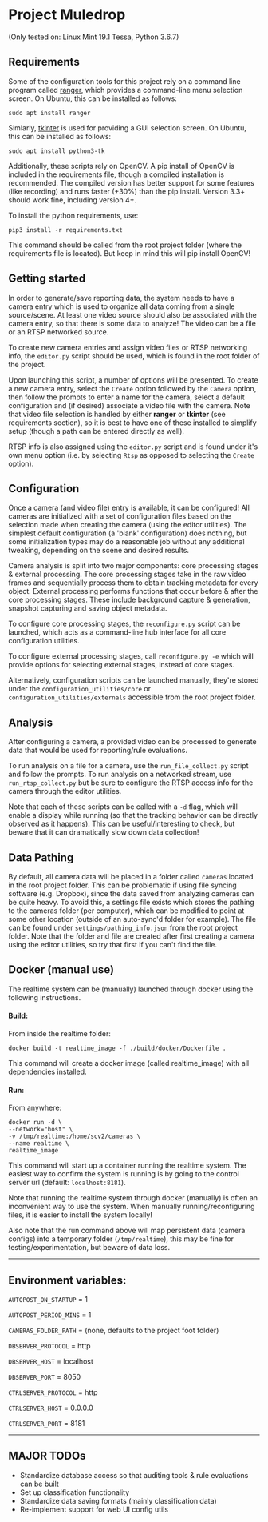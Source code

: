 # Project Muledrop

(Only tested on: Linux Mint 19.1 Tessa, Python 3.6.7)

## Requirements

Some of the configuration tools for this project rely on a command line program called [ranger](https://github.com/ranger/ranger), which provides a command-line menu selection screen. On Ubuntu, this can be installed as follows:

`sudo apt install ranger`

Simlarly, [tkinter](https://wiki.python.org/moin/TkInter) is used for providing a GUI selection screen. On Ubuntu, this can be installed as follows:

`sudo apt install python3-tk`

Additionally, these scripts rely on OpenCV. A pip install of OpenCV is included in the requirements file, though a compiled installation is recommended. The compiled version has better support for some features (like recording) and runs faster (+30%) than the pip install. Version 3.3+ should work fine, including version 4+.

To install the python requirements, use:

`pip3 install -r requirements.txt`

This command should be called from the root project folder (where the requirements file is located). But keep in mind this will pip install OpenCV!

## Getting started

In order to generate/save reporting data, the system needs to have a camera entry which is used to organize all data coming from a single source/scene. At least one video source should also be associated with the camera entry, so that there is some data to analyze! The video can be a file or an RTSP networked source.

To create new camera entries and assign video files or RTSP networking info, the `editor.py` script should be used, which is found in the root folder of the project.

Upon launching this script, a number of options will be presented. To create a new camera entry, select the `Create` option followed by the `Camera` option, then follow the prompts to enter a name for the camera, select a default configuration and (if desired) associate a video file with the camera. Note that video file selection is handled by either **ranger** or **tkinter** (see requirements section), so it is best to have one of these installed to simplify setup (though a path can be entered directly as well).

RTSP info is also assigned using the `editor.py` script and is found under it's own menu option (i.e. by selecting `Rtsp` as opposed to selecting the `Create` option).

## Configuration

Once a camera (and video file) entry is available, it can be configured! All cameras are initialized with a set of configuration files based on the selection made when creating the camera (using the editor utilities). The simplest default configuration (a 'blank' configuration) does nothing, but some initialization types may do a reasonable job without any additional tweaking, depending on the scene and desired results.

Camera analysis is split into two major components: core processing stages & external processing. The core processing stages take in the raw video frames and sequentially process them to obtain tracking metadata for every object. External processing performs functions that occur before & after the core processing stages. These include background capture & generation, snapshot capturing and saving object metadata.

To configure core processing stages, the `reconfigure.py` script can be launched, which acts as a command-line hub interface for all core configuration utilities.

To configure external processing stages, call `reconfigure.py -e` which will provide options for selecting external stages, instead of core stages.

Alternatively, configuration scripts can be launched manually, they're stored under the `configuration_utilities/core` or `configuration_utilities/externals` accessible from the root project folder.

## Analysis

After configuring a camera, a provided video can be processed to generate data that would be used for reporting/rule evaluations.

To run analysis on a file for a camera, use the `run_file_collect.py` script and follow the prompts. To run analysis on a networked stream, use `run_rtsp_collect.py` but be sure to configure the RTSP access info for the camera through the editor utilities.

Note that each of these scripts can be called with a `-d` flag, which will enable a display while running (so that the tracking behavior can be directly observed as it happens). This can be useful/interesting to check, but beware that it can dramatically slow down data collection!

## Data Pathing

By default, all camera data will be placed in a folder called `cameras` located in the root project folder. This can be problematic if using file syncing software (e.g. Dropbox), since the data saved from analyzing cameras can be quite heavy. To avoid this, a settings file exists which stores the pathing to the cameras folder (per computer), which can be modified to point at some other location (outside of an auto-sync'd folder for example). The file can be found under `settings/pathing_info.json` from the root project folder. Note that the folder and file are created after first creating a camera using the editor utilities, so try that first if you can't find the file.

## Docker (manual use)

The realtime system can be (manually) launched through docker using the following instructions.

#### Build:

From inside the realtime folder:

`docker build -t realtime_image -f ./build/docker/Dockerfile .`

This command will create a docker image (called realtime_image) with all dependencies installed.

#### Run:

From anywhere:

```
docker run -d \
--network="host" \
-v /tmp/realtime:/home/scv2/cameras \
--name realtime \
realtime_image
```

This command will start up a container running the realtime system. The easiest way to confirm the system is running is by going to the control server url (default: `localhost:8181`).

Note that running the realtime system through docker (manually) is often an inconvenient way to use the system. When manually running/reconfiguring files, it is easier to install the system locally!

Also note that the run command above will map persistent data (camera configs) into a temporary folder (`/tmp/realtime`), this may be fine for testing/experimentation, but beware of data loss.

---

## Environment variables:

`AUTOPOST_ON_STARTUP` = 1

`AUTOPOST_PERIOD_MINS` = 1

`CAMERAS_FOLDER_PATH` = (none, defaults to the project foot folder)

`DBSERVER_PROTOCOL` = http

`DBSERVER_HOST` = localhost

`DBSERVER_PORT` = 8050

`CTRLSERVER_PROTOCOL` = http

`CTRLSERVER_HOST` = 0.0.0.0

`CTRLSERVER_PORT` = 8181

---

## MAJOR TODOs

- Standardize database access so that auditing tools & rule evaluations can be built
- Set up classification functionality
- Standardize data saving formats (mainly classification data)
- Re-implement support for web UI config utils

